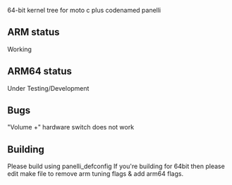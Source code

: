 64-bit kernel tree for moto c plus codenamed panelli

## ARM status
Working

## ARM64 status
Under Testing/Development

## Bugs
"Volume +" hardware switch does not work

## Building
Please build using panelli_defconfig
If you're building for 64bit then please edit make file to remove arm tuning flags & add arm64 flags.
